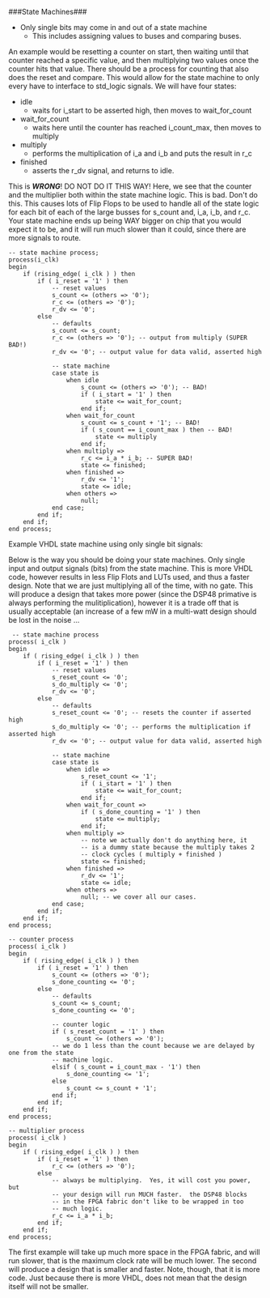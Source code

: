 ###State Machines###

 - Only single bits may come in and out of a state machine
   - This includes assigning values to buses and comparing buses.
   
An example would be resetting a counter on start, then waiting until that counter
reached a specific value, and then multiplying two values once the counter hits that
value.  There should be a process for counting that also does the reset and compare.
This would allow for the state machine to only every have to interface to std_logic
signals.  We will have four states:

  - idle
    - waits for i_start to be asserted high, then moves to wait_for_count
  - wait_for_count
    - waits here until the counter has reached i_count_max, then moves to multiply
  - multiply
    - performs the multiplication of i_a and i_b and puts the result in r_c
  - finished
    - asserts the r_dv signal, and returns to idle.
     
This is ***WRONG***! DO NOT DO IT THIS WAY!  Here, we see that the counter and the
multiplier both within the state machine logic.  This is bad.  Don't do this.  This
causes lots of Flip Flops to be used to handle all of the state logic for each bit
of each of the large busses for s_count and, i_a, i_b, and r_c.  Your state machine
ends up being WAY bigger on chip that you would expect it to be, and it will run
much slower than it could, since there are more signals to route.

    -- state machine process;
    process(i_clk)
    begin
        if (rising_edge( i_clk ) ) then
            if ( i_reset = '1' ) then
                -- reset values
                s_count <= (others => '0');
                r_c <= (others => '0');
                r_dv <= '0';
            else
                -- defaults
                s_count <= s_count;
                r_c <= (others => '0'); -- output from multiply (SUPER BAD!)
                r_dv <= '0'; -- output value for data valid, asserted high
            
                -- state machine
                case state is
                    when idle
                        s_count <= (others => '0'); -- BAD!
                        if ( i_start = '1' ) then
                            state <= wait_for_count;
                        end if;
                    when wait_for_count
                        s_count <= s_count + '1'; -- BAD!
                        if ( s_count == i_count_max ) then -- BAD!
                            state <= multiply
                        end if;
                    when multiply =>
                        r_c <= i_a * i_b; -- SUPER BAD!
                        state <= finished;
                    when finished =>
                        r_dv <= '1';
                        state <= idle;
                    when others =>
                        null;
                end case;
            end if;
        end if;
    end process;
     
Example VHDL state machine using only single bit signals:

Below is the way you should be doing your state machines.  Only single input and output
signals (bits) from the state machine.  This is more VHDL code, however results in less
Flip Flots and LUTs used, and thus a faster design.  Note that we are just multiplying
all of the time, with no gate.  This will produce a design that takes more power (since
the DSP48 primative is always performing the mulitiplication), however it is a trade off
that is usually acceptable (an increase of a few mW in a multi-watt design should be 
lost in the noise ...
     
     -- state machine process
    process( i_clk ) 
    begin
        if ( rising_edge( i_clk ) ) then
            if ( i_reset = '1' ) then
                -- reset values
                s_reset_count <= '0';
                s_do_multiply <= '0';
                r_dv <= '0';
            else
                -- defaults
                s_reset_count <= '0'; -- resets the counter if asserted high
                s_do_multiply <= '0'; -- performs the multiplication if asserted high
                r_dv <= '0'; -- output value for data valid, asserted high
                
                -- state machine
                case state is
                    when idle =>
                        s_reset_count <= '1';
                        if ( i_start = '1' ) then
                            state <= wait_for_count;
                        end if;
                    when wait_for_count =>
                        if ( s_done_counting = '1' ) then
                            state <= multiply;
                        end if;
                    when multiply =>
                        -- note we actually don't do anything here, it
                        -- is a dummy state because the multiply takes 2
                        -- clock cycles ( multiply + finished )
                        state <= finished;
                    when finished =>
                        r_dv <= '1';
                        state <= idle;
                    when others =>
                        null; -- we cover all our cases.
                end case;
            end if;
        end if;
    end process;
    
    -- counter process
    process( i_clk ) 
    begin
        if ( rising_edge( i_clk ) ) then
            if ( i_reset = '1' ) then
                s_count <= (others => '0');
                s_done_counting <= '0';
            else
                -- defaults
                s_count <= s_count;
                s_done_counting <= '0';
            
                -- counter logic
                if ( s_reset_count = '1' ) then
                    s_count <= (others => '0');
                -- we do 1 less than the count because we are delayed by one from the state
                -- machine logic.
                elsif ( s_count = i_count_max - '1') then 
                    s_done_counting <= '1';
                else
                    s_count <= s_count + '1';
                end if;
            end if;
        end if;
    end process;
    
    -- multiplier process
    process( i_clk ) 
    begin
        if ( rising_edge( i_clk ) ) then
            if ( i_reset = '1' ) then
                r_c <= (others => '0');
            else
                -- always be multiplying.  Yes, it will cost you power, but
                -- your design will run MUCH faster.  the DSP48 blocks
                -- in the FPGA fabric don't like to be wrapped in too
                -- much logic.
                r_c <= i_a * i_b;
            end if;
        end if;
    end process;
The first example will take up much more space in the FPGA fabric, and will run
slower, that is the maximum clock rate will be much lower.   The second will
produce a design that is smaller and faster.  Note, though, that it is more code.
Just because there is more VHDL, does not mean that the design itself will not 
be smaller.
